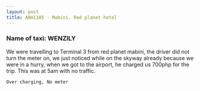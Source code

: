 ```yaml
---
layout: post
title: ABH1105 - Mabini, Red planet hotel
---
```


### Name of taxi: WENZILY

We were travelling to Terminal 3 from red planet mabini, the driver did not turn the meter on, we just noticed while on the skyway already because we were in a hurry, when we got to the airport, he charged us 700php for the trip. This was at 5am with no traffic. 

```Over charging, No meter```

